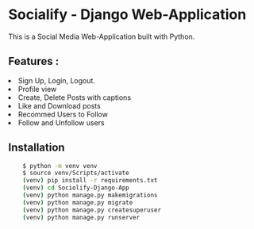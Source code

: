 
# Socialify - Django Web-Application

This is a Social Media Web-Application built with Python.

## Features :

<li>Sign Up, Login, Logout.</li>
<li>Profile view</li>
<li>Create, Delete Posts with captions</li>
<li>Like and Download posts</li>
<li>Recommed Users to Follow</li>
<li>Follow and Unfollow users</li>

## Installation

```bash
    $ python -m venv venv
    $ source venv/Scripts/activate
    (venv) pip install -r requirements.txt
    (venv) cd Sociolify-Django-App
    (venv) python manage.py makemigrations
    (venv) python manage.py migrate
    (venv) python manage.py createsuperuser
    (venv) python manage.py runserver
```
